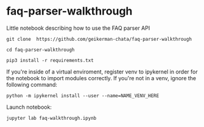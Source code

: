 # faq-parser-walkthrough
Little notebook describing how to use the FAQ parser API

`git clone  https://github.com/geikerman-chata/faq-parser-walkthrough`

`cd faq-parser-walkthrough`

`pip3 install -r requirements.txt`

If you're inside of a virtual enviroment, register venv to ipykernel in order for the notebook to import modules correctly. If you're not in a venv, ignore the following command:

`python -m ipykernel install --user --name=NAME_VENV_HERE`

Launch notebook:

`jupyter lab faq-walkthrough.ipynb`

